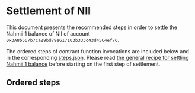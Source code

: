 # Settlement of NII
This document presents the recommended steps in order to settle the Nahmii 1
balance of NII of account `0x3A8b567b7Ca29bd79e617103b333c43d45C4ef76`.

The ordered steps of contract function invocations are included below and in
the corresponding [steps.json](./steps.json). Please read [the general recipe
for settling Nahmii 1 balance](../../README.md) before starting on the first
step of settlement.

## Ordered steps


